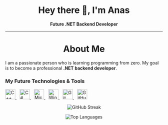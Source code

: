 <h1 align="center">Hey there 👋, I'm Anas</h1>
<p align="center">
  <strong>Future .NET Backend Developer </strong>
</p>

---
<h1 align="center">About Me</h1>

I am a passionate person who is learning programming from zero. My goal is to become a professional **.NET backend developer**.


###  My Future Technologies & Tools

<p align="left">
  <a href="https://cplusplus.com" target="_blank" rel="noopener noreferrer" style="margin-right:10px;">
    <img src="https://cdn.jsdelivr.net/gh/devicons/devicon/icons/cplusplus/cplusplus-original.svg" alt="C++" width="32" height="32" />
  </a>
  <a href="https://learn.microsoft.com/en-us/dotnet/csharp/" target="_blank" rel="noopener noreferrer" style="margin-right:10px;">
    <img src="https://cdn.jsdelivr.net/gh/devicons/devicon/icons/csharp/csharp-original.svg" alt="C#" width="32" height="32" />
  </a>
  <a href="https://learn.microsoft.com/en-us/sql/sql-server/" target="_blank" rel="noopener noreferrer" style="margin-right:10px;">
    <img src="https://cdn.jsdelivr.net/gh/devicons/devicon/icons/microsoftsqlserver/microsoftsqlserver-plain.svg" alt="Microsoft SQL Server" width="32" height="32" />
  </a>
  <a href="https://developer.microsoft.com/en-us/windows/" target="_blank" rel="noopener noreferrer" style="margin-right:10px;">
    <img src="https://cdn.jsdelivr.net/gh/devicons/devicon/icons/windows8/windows8-original.svg" alt="Windows" width="32" height="32" />
  </a>
  <a href="https://git-scm.com/" target="_blank" rel="noopener noreferrer" style="margin-right:10px;">
    <img src="https://cdn.jsdelivr.net/gh/devicons/devicon/icons/git/git-original.svg" alt="Git" width="32" height="32" />
  </a>
  <a href="https://github.com/" target="_blank" rel="noopener noreferrer" style="margin-right:10px;">
  <img src="https://cdn.simpleicons.org/github/FFFFFF" alt="GitHub" width="32" height="32" />
</a>
</p>


<p align="center">
  <img src="https://streak-stats.demolab.com/?user=anaschetoui&theme=tokyonight&hide_border=true" alt="GitHub Streak" />
</p>

<p align="center">
  <img src="https://github-readme-stats.vercel.app/api/top-langs/?username=anaschetoui&layout=compact&theme=tokyonight" alt="Top Languages" />
</p>
